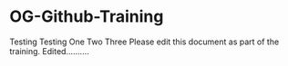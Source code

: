 # OG-Github-Training
Testing Testing One Two Three
Please edit this document as part of the training.
Edited..........
